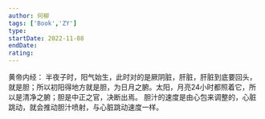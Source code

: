 ```yaml
---
author: 何柳
tags: ['Book','ZY']
type: 
startDate: 2022-11-08
endDate:
rating: 
---
```





黄帝内经：
半夜子时，阳气始生，此时对的是厥阴脏，肝脏，肝脏到底要回头，就是胆；所以初阳得地方就是胆，为日月之腑。太阳，月亮24小时都照着它，所以是清净之腑；胆是中正之官，决断出焉。
胆汁的速度是由心包来调整的，心脏跳动，就会推动胆汁喷射，与心脏跳动速度一样。








